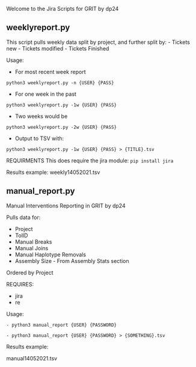 Welcome to the Jira Scripts for GRIT
by dp24


## weeklyreport.py
This script pulls weekly data split by project, and further split by:
    - Tickets new
    - Tickets modified
    - Tickets Finished

Usage:
- For most recent week report

`python3 weeklyreport.py -n {USER} {PASS}`

- For one week in the past

`python3 weeklyreport.py -1w {USER} {PASS}`

- Two weeks would be

`python3 weeklyreport.py -2w {USER} {PASS}`

- Output to TSV with:

`python3 weeklyreport.py -1w {USER} {PASS} > {TITLE}.tsv`

REQUIRMENTS
This does require the jira module:
`pip install jira`

Results example:
weekly14052021.tsv

## manual_report.py
Manual Interventions Reporting in GRIT
by dp24

Pulls data for:
- Project
- TolID
- Manual Breaks
- Manual Joins
- Manual Haplotype Removals
- Assembly Size - From Assembly Stats section

Ordered by Project

REQUIRES:
- jira
- re

Usage:

`- python3 manual_report {USER} {PASSWORD}`

`- python3 manual_report {USER} {PASSWORD} > {SOMETHING}.tsv`

Results example:

manual14052021.tsv